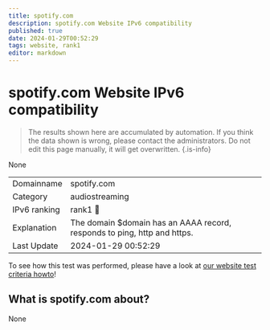 ```yaml
---
title: spotify.com
description: spotify.com Website IPv6 compatibility
published: true
date: 2024-01-29T00:52:29
tags: website, rank1
editor: markdown
---
```


# spotify.com Website IPv6 compatibility

> The results shown here are accumulated by automation. If you think the data shown is wrong, please contact the administrators. 
> Do not edit this page manually, it will get overwritten.
{.is-info}

None


|   |   |
| - | - |
| Domainname | spotify.com
| Category | audiostreaming |
| IPv6 ranking | rank1 :1st_place_medal: |
| Explanation | The domain $domain has an AAAA record, responds to ping, http and https. |
| Last Update | 2024-01-29 00:52:29 |

To see how this test was performed, please have a look at [our website test criteria howto](/howto/testcriteria/website)!


## What is spotify.com about?
None
